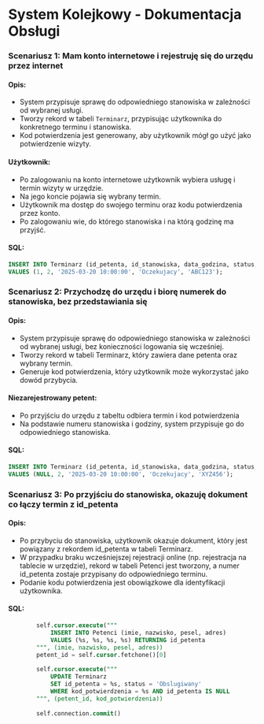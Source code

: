 # System Kolejkowy - Dokumentacja Obsługi

### Scenariusz 1: Mam konto internetowe i rejestruję się do urzędu przez internet

#### Opis:
- System przypisuje sprawę do odpowiedniego stanowiska w zależności od wybranej usługi.
- Tworzy rekord w tabeli `Terminarz`, przypisując użytkownika do konkretnego terminu i stanowiska.
- Kod potwierdzenia jest generowany, aby użytkownik mógł go użyć jako potwierdzenie wizyty.

#### Użytkownik:
- Po zalogowaniu na konto internetowe użytkownik wybiera usługę i termin wizyty w urzędzie.
- Na jego koncie pojawia się wybrany termin.
- Użytkownik ma dostęp do swojego terminu oraz kodu potwierdzenia przez konto.
- Po zalogowaniu wie, do którego stanowiska i na którą godzinę ma przyjść.

#### SQL:
```sql
INSERT INTO Terminarz (id_petenta, id_stanowiska, data_godzina, status, kod_potwierdzenia)
VALUES (1, 2, '2025-03-20 10:00:00', 'Oczekujacy', 'ABC123');
```

### Scenariusz 2: Przychodzę do urzędu i biorę numerek do stanowiska, bez przedstawiania się

#### Opis:
- System przypisuje sprawę do odpowiedniego stanowiska w zależności od wybranej usługi, bez konieczności logowania się wcześniej.
- Tworzy rekord w tabeli Terminarz, który zawiera dane petenta oraz wybrany termin.
- Generuje kod potwierdzenia, który użytkownik może wykorzystać jako dowód przybycia.

#### Niezarejestrowany petent:

- Po przyjściu do urzędu z tabeltu odbiera termin i kod potwierdzenia
- Na podstawie numeru stanowiska i godziny, system przypisuje go do odpowiedniego stanowiska.

#### SQL:
```sql
INSERT INTO Terminarz (id_petenta, id_stanowiska, data_godzina, status, kod_potwierdzenia)
VALUES (NULL, 2, '2025-03-20 10:00:00', 'Oczekujacy', 'XYZ456');
```


### Scenariusz 3: Po przyjściu do stanowiska, okazuję dokument co łączy termin z id_petenta

#### Opis:

- Po przybyciu do stanowiska, użytkownik okazuje dokument, który jest powiązany z rekordem id_petenta w tabeli Terminarz.
- W przypadku braku wcześniejszej rejestracji online (np. rejestracja na tablecie w urzędzie), rekord w tabeli Petenci jest tworzony, a numer id_petenta zostaje przypisany do odpowiedniego terminu.
- Podanie kodu potwierdzenia jest obowiązkowe dla identyfikacji użytkownika.

#### SQL:
```sql
        self.cursor.execute("""
            INSERT INTO Petenci (imie, nazwisko, pesel, adres)
            VALUES (%s, %s, %s, %s) RETURNING id_petenta
        """, (imie, nazwisko, pesel, adres))
        petent_id = self.cursor.fetchone()[0]
        
        self.cursor.execute("""
            UPDATE Terminarz
            SET id_petenta = %s, status = 'Obslugiwany'
            WHERE kod_potwierdzenia = %s AND id_petenta IS NULL
        """, (petent_id, kod_potwierdzenia))
        
        self.connection.commit()
```



